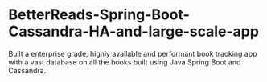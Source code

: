 # BetterReads-Spring-Boot-Cassandra-HA-and-large-scale-app
Built a enterprise grade, highly available and performant book tracking app with a vast database on all the books built using Java Spring Boot and Cassandra.
